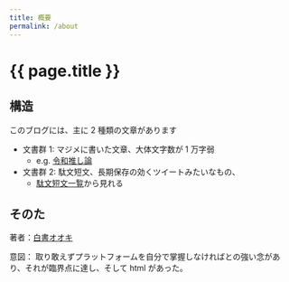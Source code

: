 ```yaml
---
title: 概要
permalink: /about
---
```


# {{ page.title }}

## 構造
このブログには、主に 2 種類の文章があります

- 文書群 1: マジメに書いた文章、大体文字数が 1 万字弱
  - e.g. [令和推し論]({{site.baseurl}}/article/令和推し論)
- 文書群 2: 駄文短文、長期保存の効くツイートみたいなもの、
  - [駄文短文一覧]({{site.baseurl}}/memo)から見れる

## そのた
著者：[白書オオキ]({{site.baseurl}}/author)

意図：
取り敢えずプラットフォームを自分で掌握しなければとの強い念があり、それが臨界点に達し、そして html があった。
